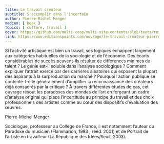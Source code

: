 ```yaml
---
title: Le travail créateur 
subtitle: S'accomplir dans l'incertain
author: Pierre-Michel Menger
medium: [ book ]
topics: [ culture, travail ]
cover: https://github.com/multi-coop/multi-site-contents/blob/texts/ressources/images/PM-Menger-Le_travail_createur.jpeg
link: https://www.editionspoints.com/ouvrage/le-travail-createur-pierre-michel-menger/9782757839690
---
```


Si l’activité artistique est bien un travail, ses logiques échappent largement aux catégories habituelles de la sociologie et de l’économie. Des écarts considérables de succès peuvent-ils résulter de différences minimes de talent ? Le génie est-il soluble dans l’analyse sociologique ? Comment expliquer l’attrait exercé par des carrières aléatoires qui exposent la plupart des aspirants à la surproduction du marché ? Pourquoi l’action publique se contente-t-elle généralement d’amplifier la reconnaissance des créateurs déjà consacrés par la critique ? À travers différentes études de cas, cet ouvrage résout les paradoxes des mondes de l’art en forgeant un cadre d’analyse original qui place l’incertitude au principe du travail et des choix professionnels des artistes comme au cœur des dispositifs d’évaluation des œuvres.


Pierre-Michel Menger

Sociologue, professeur au Collège de France, il est notamment l’auteur du Paradoxe du musicien (Flammarion, 1983 ; rééd. 2001) et de Portrait de l’artiste en travailleur (La République des Idées/Seuil, 2003).
